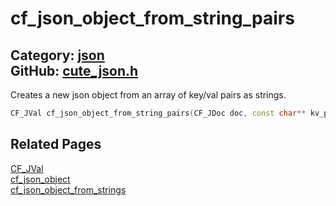 [](../header.md ':include')

# cf_json_object_from_string_pairs

Category: [json](/api_reference?id=json)  
GitHub: [cute_json.h](https://github.com/RandyGaul/cute_framework/blob/master/include/cute_json.h)  
---

Creates a new json object from an array of key/val pairs as strings.

```cpp
CF_JVal cf_json_object_from_string_pairs(CF_JDoc doc, const char** kv_pairs, int pair_count);
```

## Related Pages

[CF_JVal](/json/cf_jval.md)  
[cf_json_object](/json/cf_json_object.md)  
[cf_json_object_from_strings](/json/cf_json_object_from_strings.md)  
